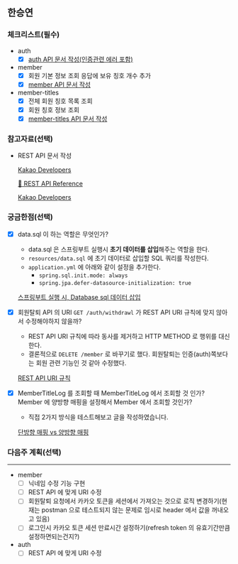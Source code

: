 ## 한승연

### 체크리스트(필수)

- auth
    - [x]  [auth API 문서 작성(인증관련 에러 포함)](https://www.notion.so/auth-API-0fb0e74234434ae7983dc87356c0addf)
- member
    - [x]  회원 기본 정보 조회 응답에 보유 칭호 개수 추가
    - [x]  [member API 문서 작성](https://www.notion.so/member-API-a9806c3529234faa9079bd6b0fc48772)
- member-titles
    - [x]  전체 회원 칭호 목록 조회
    - [x]  회원 칭호 정보 조회
    - [x]  [member-titles API 문서 작성](https://www.notion.so/member-titles-API-be8fbae3ab9c47e5aedc377ba993f0d7)

### 참고자료(선택)

- REST API 문서 작성
    
    [Kakao Developers](https://developers.kakao.com/docs/latest/ko/kakaologin/rest-api)
    
    [📜 REST API Reference](https://github.com/tTab1204/Cooking_project/wiki/%F0%9F%93%9C-REST-API-Reference#%EC%A0%84%EC%B2%B4-%EC%9D%B4%EB%B2%A4%ED%8A%B8-%EB%AA%A9%EB%A1%9D-%EC%A1%B0%ED%9A%8C-post-eventsshow-events)
    
    [Kakao Developers](https://developers.kakao.com/docs/latest/ko/kakaologin/trouble-shooting)
    

### 궁금한점(선택)

- [x]  data.sql 이 하는 역할은 무엇인가?
    - data.sql 은 스프링부트 실행시 **초기 데이터를 삽입**해주는 역할을 한다.
    - `resources/data.sql` 에 초기 데이터로 삽입할 SQL 쿼리를 작성한다.
    - `application.yml` 에 아래와 같이 설정을 추가한다.
        - `spring.sql.init.mode: always`
        - `spring.jpa.defer-datasource-initialization: true`
    
    [스프링부트 실행 시, Database sql 데이터 삽입](https://velog.io/@jupiter-j/%EC%8A%A4%ED%94%84%EB%A7%81%EB%B6%80%ED%8A%B8-%EC%8B%A4%ED%96%89-%EC%8B%9C-Database-sql-%EB%8D%B0%EC%9D%B4%ED%84%B0%EB%B2%A0%EC%9D%B4%EC%8A%A4-%EC%82%BD%EC%9E%85)
    
- [x]  회원탈퇴 API 의 URI `GET /auth/withdrawl` 가 REST API URI 규칙에 맞지 않아서 수정해야하지 않을까?
    - REST API URI 규칙에 따라 동사를 제거하고 HTTP METHOD 로 행위를 대신한다.
    - 결론적으로 `DELETE /member` 로 바꾸기로 했다. 회원탈퇴는 인증(auth)쪽보다는 회원 관련 기능인 것 같아 수정했다.
    
    [REST API URI 규칙](https://velog.io/@pjh612/REST-API-URI-%EA%B7%9C%EC%B9%99)
    
- [x]  MemberTitleLog 를 조회할 때 MemberTitleLog 에서 조회할 것 인가? Member 에 양방향 매핑을 설정해서 Member 에서 조회할 것인가?
    - 직접 2가지 방식을 테스트해보고 글을 작성하였습니다.
    
    [단방향 매핑 vs 양방향 매핑](https://www.notion.so/vs-4b246ccf6121494cb0206e5365d0ca09)
    

### 다음주 계획(선택)

---

- member
    - [ ]  닉네임 수정 기능 구현
    - [ ]  REST API 에 맞게 URI 수정
    - [ ]  회원탈퇴 요청에서 카카오 토큰을 세션에서 가져오는 것으로 로직 변경하기(현재는 postman 으로 테스트되지 않는 문제로 임시로 header 에서 값을 꺼내오고 있음)
    - [ ]  로그인시 카카오 토큰 세션 만료시간 설정하기(refresh token 의 유효기간만큼 설정하면되는건지?)
- auth
    - [ ]  REST API 에 맞게 URI 수정
